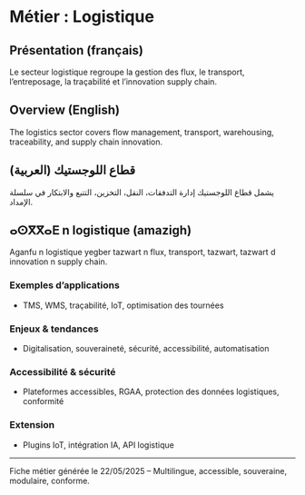 # Métier : Logistique

## Présentation (français)
Le secteur logistique regroupe la gestion des flux, le transport, l’entreposage, la traçabilité et l’innovation supply chain.

## Overview (English)
The logistics sector covers flow management, transport, warehousing, traceability, and supply chain innovation.

## قطاع اللوجستيك (العربية)
يشمل قطاع اللوجستيك إدارة التدفقات، النقل، التخزين، التتبع والابتكار في سلسلة الإمداد.

## ⴰⵙⴳⴳⴰⴹ n logistique (amazigh)
Aganfu n logistique yegber tazwart n flux, transport, tazwart, tazwart d innovation n supply chain.

### Exemples d’applications
- TMS, WMS, traçabilité, IoT, optimisation des tournées

### Enjeux & tendances
- Digitalisation, souveraineté, sécurité, accessibilité, automatisation

### Accessibilité & sécurité
- Plateformes accessibles, RGAA, protection des données logistiques, conformité

### Extension
- Plugins IoT, intégration IA, API logistique

---
Fiche métier générée le 22/05/2025 – Multilingue, accessible, souveraine, modulaire, conforme.
